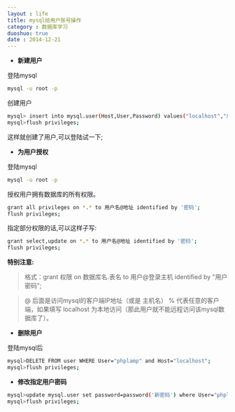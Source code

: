 ```yaml
---
layout : life
title: mysql给用户账号操作
category : 数据库学习
duoshuo: true
date : 2014-12-21
---
```


<!-- more -->

* **新建用户**

登陆mysql

```sh
mysql -u root -p
```

创建用户

```sh
mysql> insert into mysql.user(Host,User,Password) values("localhost","用户名",password("密码"));
mysql>flush privileges;
```

这样就创建了用户,可以登陆试一下;


* **为用户授权**

登陆mysql

```sh
mysql -u root -p
```

授权用户拥有数据库的所有权限。

```sh
grant all privileges on *.* to 用户名@地址 identified by '密码';
flush privileges;
```

指定部分权限的话,可以这样子写:

```sh
grant select,update on *.* to 用户名@地址 identified by '密码';
flush privileges;
```

**特别注意:**

> 格式：grant 权限 on 数据库名.表名 to 用户@登录主机 identified by "用户密码";

> @ 后面是访问mysql的客户端IP地址（或是 主机名） % 代表任意的客户端，如果填写 localhost 为本地访问（那此用户就不能远程访问该mysql数据库了）。


* **删除用户**

登陆mysql后

```sh
mysql>DELETE FROM user WHERE User="phplamp" and Host="localhost";
mysql>flush privileges;
```

* **修改指定用户密码**

```sh
mysql>update mysql.user set password=password('新密码') where User="phplamp" and Host="localhost";
mysql>flush privileges;
```






